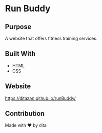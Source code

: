# Run Buddy

## Purpose
A website that offers fitness training services.

## Built With
* HTML
* CSS

## Website
https://ditazan.github.io/runBuddy/

## Contribution
Made with ❤️ by dita
